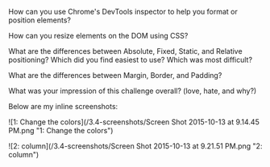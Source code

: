 



How can you use Chrome's DevTools inspector to help you format or position elements?

How can you resize elements on the DOM using CSS?

What are the differences between Absolute, Fixed, Static, and Relative positioning? Which did you find easiest to use? Which was most difficult?

What are the differences between Margin, Border, and Padding?

What was your impression of this challenge overall? (love, hate, and why?)

Below are my inline screenshots:

![1: Change the colors](/3.4-screenshots/Screen Shot 2015-10-13 at 9.14.45 PM.png "1: Change the colors")

![2: column](/3.4-screenshots/Screen Shot 2015-10-13 at 9.21.51 PM.png "2: column")